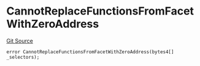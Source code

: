 # CannotReplaceFunctionsFromFacetWithZeroAddress
[Git Source](https://github.com/thrackle-io/rules-protocol/blob/63b22fe4cc7ce8c74a4c033635926489351a3581/src/economic/ruleProcessor/nontagged/RuleProcessorDiamondLib.sol)


```solidity
error CannotReplaceFunctionsFromFacetWithZeroAddress(bytes4[] _selectors);
```

